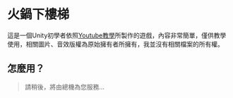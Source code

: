 # 火鍋下樓梯

這是一個Unity初學者依照[Youtube教學]所製作的遊戲，內容非常簡單，僅供教學使用，相關圖片、音效版權為原始擁有者所擁有，我並沒有相關檔案的所有權。

## 怎麼用？

> 請稍後，將由總機為您服務...

[Youtube教學]: https://www.youtube.com/watch?v=nPW6tKeapsM
